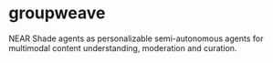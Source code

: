 # groupweave
NEAR Shade agents as personalizable semi-autonomous agents for multimodal content understanding, moderation and curation.
